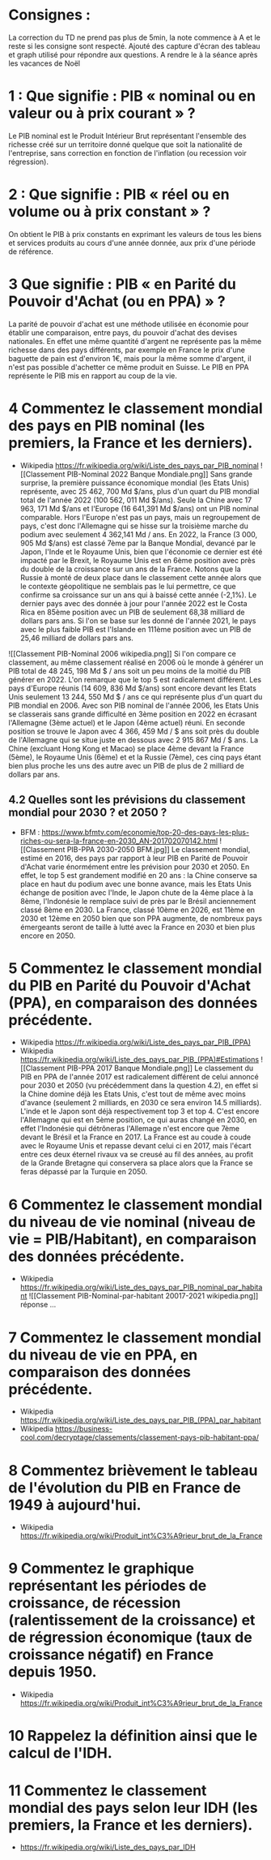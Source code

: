 # Consignes : 
La correction du TD ne prend pas plus de 5min, la note commence à A et le reste si les consigne sont respecté.
Ajouté des capture d'écran des tableau et graph utilisé pour répondre aux questions.
A rendre le à la séance après les vacances de Noël
# 1 : Que signifie : PIB « nominal ou en valeur ou à prix courant » ?
Le PIB nominal est le Produit Intérieur Brut représentant l'ensemble des richesse créé sur un territoire donné quelque que soit la nationalité de l'entreprise, sans correction en fonction de l'inflation (ou recession voir régression).
# 2 : Que signifie : PIB « réel ou en volume ou à prix constant » ?
On obtient le PIB à prix constants en exprimant les valeurs de tous les biens et services produits au cours d'une année donnée, aux prix d'une période de référence.
# 3 Que signifie : PIB « en Parité du Pouvoir d'Achat (ou en PPA) » ?
La parité de pouvoir d'achat est une méthode utilisée en économie pour établir une comparaison, entre pays, du pouvoir d'achat des devises nationales. En effet une même quantité d'argent ne représente pas la même richesse dans des pays différents, par exemple en France le prix d'une baguette de pain est d'environ 1€, mais pour la même somme d'argent, il n'est pas possible d'achetter ce même produit en Suisse.
Le PIB en PPA représente le PIB mis en rapport au coup de la vie.
# 4 Commentez le classement mondial des pays en PIB nominal (les premiers, la France et les derniers).
- Wikipedia https://fr.wikipedia.org/wiki/Liste_des_pays_par_PIB_nominal
![[Classement PIB-Nominal 2022 Banque Mondiale.png]]
Sans grande surprise, la première puissance économique mondial (les Etats Unis) représente, avec 25 462, 700 Md $/ans, plus d'un quart du PIB mondial total de l'année 2022 (100 562, 011 Md $/ans). Seule la Chine avec 17 963, 171 Md $/ans et l'Europe (16 641,391 Md $/ans) ont un PIB nominal comparable. Hors l'Europe n'est pas un pays, mais un regroupement de pays, c'est donc l'Allemagne qui se hisse sur la troisième marche du podium avec seulement 4 362,141 Md / ans.
En 2022, la France (3 000, 905 Md $/ans) est classé 7ème par la Banque Mondial, devancé par le Japon, l'Inde et le Royaume Unis, bien que l'économie ce dernier est été impacté par le Brexit, le Royaume Unis est en 6ème position avec près du double de la croissance sur un ans de la France.
Notons que la Russie à monté de deux place dans le classement cette année alors que le contexte géopolitique ne semblais pas le lui permettre, ce que confirme sa croissance sur un ans qui à baissé cette année (-2,1%).
Le dernier pays avec des donnée à jour pour l'année 2022 est le Costa Rica en 85ème position avec un PIB de seulement 68,38 milliard de dollars pars ans. Si l'on se base sur les donné de l'année 2021, le pays avec le plus faible PIB est l'Islande en 111ème position avec un PIB de 25,46 milliard de dollars pars ans.

![[Classement PIB-Nominal 2006 wikipedia.png]]
Si l'on compare ce classement, au même classement réalisé en 2006 où le monde à générer un PIB total de 48 245, 198 Md $ / ans soit un peu moins de la moitié du PIB générer en 2022. L'on remarque que le top 5 est radicalement différent. Les pays d'Europe réunis (14 609, 836 Md  $/ans) sont encore devant les Etats Unis seulement 13 244, 550 Md $ / ans ce qui représente plus d'un quart du PIB mondial en 2006. Avec son PIB nominal de l'année 2006, les Etats Unis se classerais sans grande difficulté en 3ème position en 2022 en écrasant l'Allemagne (3ème actuel) et le Japon (4ème actuel) réuni. En seconde position se trouve le Japon avec 4 366, 459 Md / $ ans soit près du double de l'Allemagne qui se situe juste en dessous avec 2 915 867 Md / $ ans. La Chine (excluant Hong Kong et Macao) se place 4ème devant la France (5ème), le Royaume Unis (6ème) et et la Russie (7ème), ces cinq pays étant bien plus proche les uns des autre avec un PIB de plus de 2 milliard de dollars par ans. 
## 4.2 Quelles sont les prévisions du classement mondial pour 2030 ? et 2050 ?
- BFM : https://www.bfmtv.com/economie/top-20-des-pays-les-plus-riches-ou-sera-la-france-en-2030_AN-201702070142.html
 ![[Classement PIB-PPA 2030-2050 BFM.jpg]]
Le classement mondial, estimé en 2016, des pays par rapport à leur PIB en Parité de Pouvoir d'Achat varie énormément entre les prévision pour 2030 et 2050. En effet, le top 5 est grandement modifié en 20 ans : la Chine conserve sa place en haut du podium avec une bonne avance, mais les Etats Unis échange de position avec l'Inde, le Japon chute de la 4ème place à la 8ème, l'Indonésie le remplace suivi de près par le Brésil anciennement classé 8ème en 2030.
La France, classé 10ème en 2026, est 11ème en 2030 et 12ème en 2050 bien que son PPA augmente, de nombreux pays émergeants seront de taille à lutté avec la France en 2030 et bien plus encore en 2050.
# 5 Commentez le classement mondial du PIB en Parité du Pouvoir d'Achat (PPA), en comparaison des données précédente.
- Wikipedia https://fr.wikipedia.org/wiki/Liste_des_pays_par_PIB_(PPA)
- Wikipedia https://fr.wikipedia.org/wiki/Liste_des_pays_par_PIB_(PPA)#Estimations
![[Classement PIB-PPA 2017 Banque Mondiale.png]]
Le classement du PIB en PPA de l'année 2017 est radicalement différent de celui annoncé pour 2030 et 2050 (vu précédemment dans la question 4.2), en effet si la Chine domine déjà les Etats Unis, c'est tout de même avec moins d'avance (seulement 2 milliards, en 2030 ce sera environ 14.5 milliards). L'inde et le Japon sont déjà respectivement top 3 et top 4. C'est encore l'Allemagne qui est en 5ème position, ce qui auras changé en 2030, en effet l'Indonésie qui détrôneras l'Allemage n'est encore que 7ème devant le Brésil et la France en 2017. La France est au coude à coude avec le Royaume Unis et repasse devant celui ci en 2017, mais l'écart entre ces deux éternel rivaux va se creusé au fil des années, au profit de la Grande Bretagne qui conservera sa place alors que la France se feras dépassé par la Turquie en 2050.
# 6 Commentez le classement mondial du niveau de vie nominal (niveau de vie = PIB/Habitant), en comparaison des données précédente.
- Wikipedia https://fr.wikipedia.org/wiki/Liste_des_pays_par_PIB_nominal_par_habitant
![[Classement PIB-Nominal-par-habitant 20017-2021 wikipedia.png]]
réponse ...
# 7 Commentez le classement mondial du niveau de vie en PPA, en comparaison des données précédente.
- Wikipedia https://fr.wikipedia.org/wiki/Liste_des_pays_par_PIB_(PPA)_par_habitant 
- Wikipedia https://business-cool.com/decryptage/classements/classement-pays-pib-habitant-ppa/
# 8 Commentez brièvement le tableau de l'évolution du PIB en France de 1949 à aujourd'hui.
- Wikipedia https://fr.wikipedia.org/wiki/Produit_int%C3%A9rieur_brut_de_la_France
# 9 Commentez le graphique représentant les périodes de croissance, de récession (ralentissement de la croissance) et de régression économique (taux de croissance négatif) en France depuis 1950.
- Wikipedia https://fr.wikipedia.org/wiki/Produit_int%C3%A9rieur_brut_de_la_France
# 10 Rappelez la définition ainsi que le calcul de l'IDH.
# 11 Commentez le classement mondial des pays selon leur IDH (les premiers, la France et les derniers).
- https://fr.wikipedia.org/wiki/Liste_des_pays_par_IDH